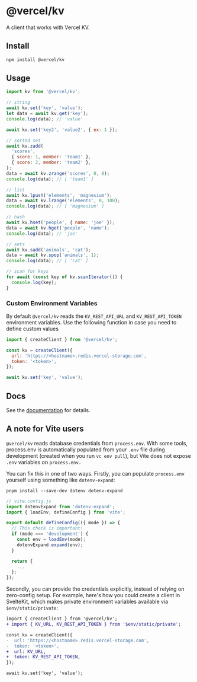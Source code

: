# @vercel/kv

A client that works with Vercel KV.

## Install

```sh
npm install @vercel/kv

```

## Usage

```js
import kv from '@vercel/kv';

// string
await kv.set('key', 'value');
let data = await kv.get('key');
console.log(data); // 'value'

await kv.set('key2', 'value2', { ex: 1 });

// sorted set
await kv.zadd(
  'scores',
  { score: 1, member: 'team1' },
  { score: 2, member: 'team2' },
);
data = await kv.zrange('scores', 0, 0);
console.log(data); // [ 'team1' ]

// list
await kv.lpush('elements', 'magnesium');
data = await kv.lrange('elements', 0, 100);
console.log(data); // [ 'magnesium' ]

// hash
await kv.hset('people', { name: 'joe' });
data = await kv.hget('people', 'name');
console.log(data); // 'joe'

// sets
await kv.sadd('animals', 'cat');
data = await kv.spop('animals', 1);
console.log(data); // [ 'cat' ]

// scan for keys
for await (const key of kv.scanIterator()) {
  console.log(key);
}
```

### Custom Environment Variables

By default `@vercel/kv` reads the `KV_REST_API_URL` and `KV_REST_API_TOKEN` environment variables. Use the following function in case you need to define custom values

```js
import { createClient } from '@vercel/kv';

const kv = createClient({
  url: 'https://<hostname>.redis.vercel-storage.com',
  token: '<token>',
});

await kv.set('key', 'value');
```

## Docs

See the [documentation](https://www.vercel.com/docs/storage/vercel-kv) for details.

## A note for Vite users

`@vercel/kv` reads database credentials from `process.env`. With some tools, process.env is automatically populated from your `.env` file during development (created when you run `vc env pull`), but Vite does not expose `.env` variables on `process.env.`

You can fix this in one of two ways. Firstly, you can populate `process.env` yourself using something like `dotenv-expand`:

```shell
pnpm install --save-dev dotenv dotenv-expand
```

```js
// vite.config.js
import dotenvExpand from 'dotenv-expand';
import { loadEnv, defineConfig } from 'vite';

export default defineConfig(({ mode }) => {
  // This check is important!
  if (mode === 'development') {
    const env = loadEnv(mode);
    dotenvExpand.expand(env);
  }

  return {
    ...
  };
});
```

Secondly, you can provide the credentials explicitly, instead of relying on zero-config setup. For example, here's how you could create a client in SvelteKit, which makes private environment variables available via `$env/static/private`:

```diff
import { createClient } from '@vercel/kv';
+ import { KV_URL, KV_REST_API_TOKEN } from '$env/static/private';

const kv = createClient({
-  url: 'https://<hostname>.redis.vercel-storage.com',
-  token: '<token>',
+  url: KV_URL,
+  token: KV_REST_API_TOKEN,
});

await kv.set('key', 'value');
```
